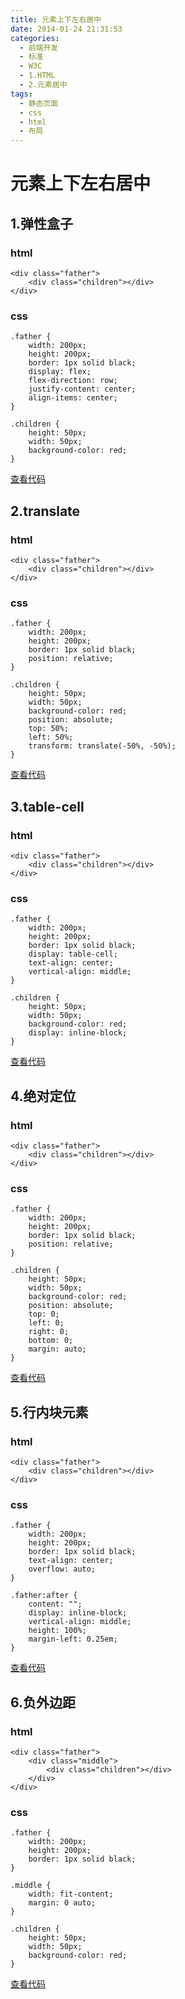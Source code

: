 ```yaml
---
title: 元素上下左右居中
date: 2014-01-24 21:31:53
categories:
  - 前端开发
  - 标准
  - W3C
  - 1.HTML
  - 2.元素居中
tags:
  - 静态页面
  - css
  - html
  - 布局
---
```


# 元素上下左右居中

## 1.弹性盒子

### html

```
<div class="father">
    <div class="children"></div>
</div>
```

### css

```
.father {
    width: 200px;
    height: 200px;
    border: 1px solid black;
    display: flex;
    flex-direction: row;
    justify-content: center;
    align-items: center;
}

.children {
    height: 50px;
    width: 50px;
    background-color: red;
}
```

[查看代码](./弹性盒子.html)

## 2.translate

### html

```
<div class="father">
    <div class="children"></div>
</div>
```

### css

```
.father {
    width: 200px;
    height: 200px;
    border: 1px solid black;
    position: relative;
}

.children {
    height: 50px;
    width: 50px;
    background-color: red;
    position: absolute;
    top: 50%;
    left: 50%;
    transform: translate(-50%, -50%);
}
```

[查看代码](./translate.html)

## 3.table-cell

### html

```
<div class="father">
    <div class="children"></div>
</div>
```

### css

```
.father {
    width: 200px;
    height: 200px;
    border: 1px solid black;
    display: table-cell;
    text-align: center;
    vertical-align: middle;
}

.children {
    height: 50px;
    width: 50px;
    background-color: red;
    display: inline-block;
}
```

[查看代码](./table-cell.html)

## 4.绝对定位

### html

```
<div class="father">
    <div class="children"></div>
</div>
```

### css

```
.father {
    width: 200px;
    height: 200px;
    border: 1px solid black;
    position: relative;
}

.children {
    height: 50px;
    width: 50px;
    background-color: red;
    position: absolute;
    top: 0;
    left: 0;
    right: 0;
    bottom: 0;
    margin: auto;
}
```

[查看代码](./绝对定位.html)

## 5.行内块元素

### html

```
<div class="father">
    <div class="children"></div>
</div>
```

### css

```
.father {
    width: 200px;
    height: 200px;
    border: 1px solid black;
    text-align: center;
    overflow: auto;
}

.father:after {
    content: "";
    display: inline-block;
    vertical-align: middle;
    height: 100%;
    margin-left: 0.25em;
}
```

[查看代码](./行内块元素.html)

## 6.负外边距

### html

```
<div class="father">
    <div class="middle">
        <div class="children"></div>
    </div>
</div>
```

### css

```
.father {
    width: 200px;
    height: 200px;
    border: 1px solid black;
}

.middle {
    width: fit-content;
    margin: 0 auto;
}

.children {
    height: 50px;
    width: 50px;
    background-color: red;
}
```

[查看代码](./负外边距.html)
